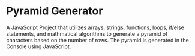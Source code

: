 # Pyramid Generator

A JavaScript Project that utilizes arrays, strings, functions, loops, if/else statements, and mathmatical algorithms to generate a pyramid of characters based on the number of rows. 
The pyramid is generated in the Console using JavaScript.
